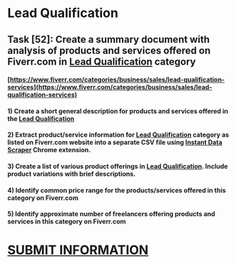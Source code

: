 # Lead Qualification
## Task [52]: Create a summary document with analysis of products and services offered on Fiverr.com in [Lead Qualification](https://www.fiverr.com/categories/business/sales/lead-qualification-services) category
#### [https://www.fiverr.com/categories/business/sales/lead-qualification-services](https://www.fiverr.com/categories/business/sales/lead-qualification-services)
#### 1) Create a short general description for products and services offered in the [Lead Qualification](https://www.fiverr.com/categories/business/sales/lead-qualification-services)
#### 2) Extract product/service information for [Lead Qualification](https://www.fiverr.com/categories/business/sales/lead-qualification-services) category as listed on Fiverr.com website into a separate CSV file using [Instant Data Scraper](https://chrome.google.com/webstore/detail/instant-data-scraper/ofaokhiedipichpaobibbnahnkdoiiah) Chrome extension.
#### 3) Create a list of various product offerings in [Lead Qualification](https://www.fiverr.com/categories/business/sales/lead-qualification-services). Include product variations with brief descriptions.
#### 4) Identify common price range for the products/services offered in this category on Fiverr.com
#### 5) Identify approximate number of freelancers offering products and services in this category on Fiverr.com

# [SUBMIT INFORMATION](https://forms.office.com/r/8AEKjkLxKG)
